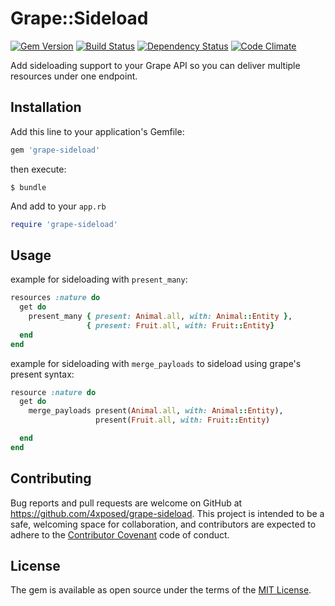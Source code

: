 # Grape::Sideload
[![Gem Version](https://badge.fury.io/rb/grape-sideload.svg)](https://badge.fury.io/rb/grape-sideload)
[![Build Status](https://travis-ci.org/4xposed/grape-sideload.svg?branch=master)](https://travis-ci.org/4xposed/grape-sideload)
[![Dependency Status](https://gemnasium.com/badges/github.com/4xposed/grape-sideload.svg)](https://gemnasium.com/github.com/4xposed/grape-sideload)
[![Code Climate](https://codeclimate.com/github/4xposed/grape-sideload/badges/gpa.svg)](https://codeclimate.com/github/4xposed/grape-sideload)

Add sideloading support to your Grape API so you can deliver multiple resources under one endpoint.

## Installation

Add this line to your application's Gemfile:

```ruby
gem 'grape-sideload'
```

then execute:

    $ bundle

And add to your `app.rb`

```ruby
require 'grape-sideload'
```


## Usage

example for sideloading with `present_many`:

```ruby
resources :nature do
  get do
    present_many { present: Animal.all, with: Animal::Entity },
                 { present: Fruit.all, with: Fruit::Entity}
  end
end
```

example for sideloading with `merge_payloads` to sideload using grape's present syntax:

```ruby
resource :nature do
  get do
    merge_payloads present(Animal.all, with: Animal::Entity),
                   present(Fruit.all, with: Fruit::Entity)

  end
end
```

## Contributing

Bug reports and pull requests are welcome on GitHub at https://github.com/4xposed/grape-sideload. This project is intended to be a safe, welcoming space for collaboration, and contributors are expected to adhere to the [Contributor Covenant](http://contributor-covenant.org) code of conduct.

## License

The gem is available as open source under the terms of the [MIT License](http://opensource.org/licenses/MIT).
